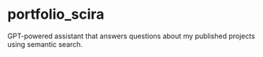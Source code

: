 # portfolio_scira
GPT-powered assistant that answers questions about my published projects using semantic search.
